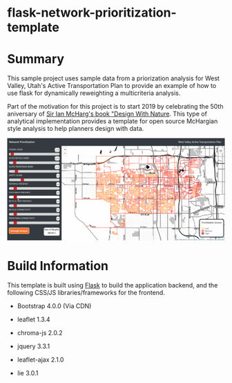 # flask-network-prioritization-template


# Summary

This sample project uses sample data from a priorization analysis for West Valley, Utah's Active Transportation Plan to provide an example of how to use flask for dynamically reweighting a multicriteria analysis.

Part of the motivation for this project is to start 2019 by celebrating the 50th aniversary of [Sir Ian McHarg's book "Design With Nature](https://en.wikipedia.org/wiki/Ian_McHarg). This type of analytical implementation provides a template for open source McHargian style analysis to help planners design with data. 

![alt text](https://github.com/d-wasserman/flask-network-prioritization-template/blob/master/static/application/assets/Template_Screenshot.gif "Network Prioritization Example")

# Build Information

This template is built using [Flask](http://flask.pocoo.org/) to build the application backend, and the following CSS/JS libraries/frameworks for the frontend. 

* Bootstrap 4.0.0 (Via CDN)

* leaflet 1.3.4

* chroma-js 2.0.2

* jquery 3.3.1

* leaflet-ajax 2.1.0

* lie 3.0.1